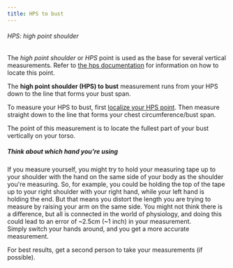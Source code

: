 ```yaml
---
title: HPS to bust
---
```


<Note>

###### HPS: high point shoulder

The _high point shoulder_ or _HPS_ point is used as the base for several vertical measurements.
Refer to [the hps documentation](/docs/measurements/hps/) for information on how to locate this point.

</Note>

The **high point shoulder (HPS) to bust** measurement runs from your HPS down to the line that forms your bust span.

To measure your HPS to bust, first [localize your HPS point](/docs/measurements/hps/). Then measure straight down to the line that forms your chest circumference/bust span.

The point of this measurement is to locate the fullest part of your bust vertically on your torso.

<Tip>

##### Think about which hand you're using

If you measure yourself, you might try to hold your measuring tape up to your shoulder with the hand on
the same side of your body as the shoulder you're measuring. So, for example, you could be holding the top of
the tape up to your right shoulder with your right hand, while your left hand is holding the end.
But that means you distort the length you are trying to measure by raising your arm on the same side.
You might not think there is a difference, but all is connected in the world of physiology, and
doing this could lead to an error of ~2.5cm (~1 inch) in your measurement.\
Simply switch your hands around, and you get a more accurate measurement.

For best results, get a second person to take your measurements (if possible).

</Tip>
